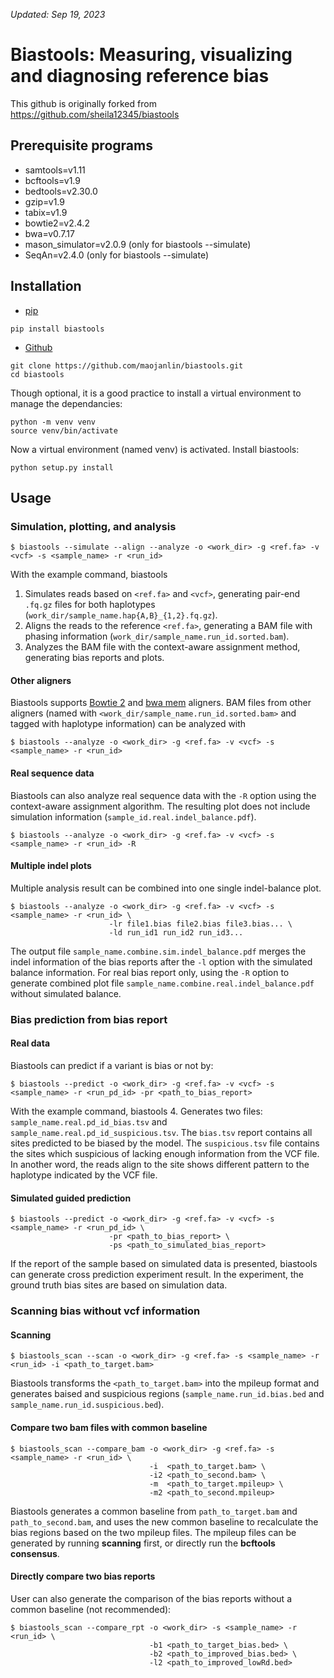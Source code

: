 
_Updated: Sep 19, 2023_
# Biastools: Measuring, visualizing and diagnosing reference bias

This github is originally forked from https://github.com/sheila12345/biastools

## Prerequisite programs
- samtools=v1.11
- bcftools=v1.9
- bedtools=v2.30.0
- gzip=v1.9
- tabix=v1.9
- bowtie2=v2.4.2
- bwa=v0.7.17
- mason_simulator=v2.0.9 (only for biastools --simulate)
- SeqAn=v2.4.0 (only for biastools --simulate)
  

## Installation
- [pip](https://pypi.org/project/biastools/)
```
pip install biastools
```
- [Github](https://github.com/maojanlin/biastools.git)
```
git clone https://github.com/maojanlin/biastools.git
cd biastools
```
Though optional, it is a good practice to install a virtual environment to manage the dependancies:

```
python -m venv venv
source venv/bin/activate
```
Now a virtual environment (named venv) is activated. Install biastools:

```
python setup.py install
```


## Usage

### Simulation, plotting, and analysis
```
$ biastools --simulate --align --analyze -o <work_dir> -g <ref.fa> -v <vcf> -s <sample_name> -r <run_id>
```

With the example command, biastools 
1. Simulates reads based on `<ref.fa>` and `<vcf>`, generating pair-end `.fq.gz` files for both haplotypes (`work_dir/sample_name.hap{A,B}_{1,2}.fq.gz`). 
2. Aligns the reads to the reference `<ref.fa>`, generating a BAM file with phasing information (`work_dir/sample_name.run_id.sorted.bam`).
3. Analyzes the BAM file with the context-aware assignment method, generating bias reports and plots.

#### Other aligners
Biastools supports [Bowtie 2](https://github.com/BenLangmead/bowtie2) and [bwa mem](https://github.com/lh3/bwa) aligners. BAM files from other aligners (named with `<work_dir/sample_name.run_id.sorted.bam>` and tagged with haplotype information) can be analyzed with

```
$ biastools --analyze -o <work_dir> -g <ref.fa> -v <vcf> -s <sample_name> -r <run_id>
```

#### Real sequence data
Biastools can also analyze real sequence data with the `-R` option using the context-aware assignment algorithm. The resulting plot does not include simulation information (`sample_id.real.indel_balance.pdf`).
```
$ biastools --analyze -o <work_dir> -g <ref.fa> -v <vcf> -s <sample_name> -r <run_id> -R
```


#### Multiple indel plots
Multiple analysis result can be combined into one single indel-balance plot.
```
$ biastools --analyze -o <work_dir> -g <ref.fa> -v <vcf> -s <sample_name> -r <run_id> \
                      -lr file1.bias file2.bias file3.bias... \
                      -ld run_id1 run_id2 run_id3...
```

The output file `sample_name.combine.sim.indel_balance.pdf` merges the indel information of the bias reports after the `-l` option with the simulated balance information. For real bias report only, using the `-R` option to generate combined plot file `sample_name.combine.real.indel_balance.pdf` without simulated balance.


### Bias prediction from bias report
#### Real data
Biastools can predict if a variant is bias or not by:

```
$ biastools --predict -o <work_dir> -g <ref.fa> -v <vcf> -s <sample_name> -r <run_pd_id> -pr <path_to_bias_report>
```

With the example command, biastools
4. Generates two files: `sample_name.real.pd_id_bias.tsv` and `sample_name.real.pd_id_suspicious.tsv`. The `bias.tsv` report contains all sites predicted to be biased by the model. The `suspicious.tsv` file contains the sites which suspicious of lacking enough information from the VCF file. In another word, the reads align to the site shows different pattern to the haplotype indicated by the VCF file. 

#### Simulated guided prediction

```
$ biastools --predict -o <work_dir> -g <ref.fa> -v <vcf> -s <sample_name> -r <run_pd_id> \
                      -pr <path_to_bias_report> \
                      -ps <path_to_simulated_bias_report>
```

If the report of the sample based on simulated data is presented, biastools can generate cross prediction experiment result. In the experiment, the ground truth bias sites are based on simulation data.

### Scanning bias without vcf information
#### Scanning
```
$ biastools_scan --scan -o <work_dir> -g <ref.fa> -s <sample_name> -r <run_id> -i <path_to_target.bam>
```

Biastools transforms the `<path_to_target.bam>` into the mpileup format and generates baised and suspicious regions (`sample_name.run_id.bias.bed` and `sample_name.run_id.suspicious.bed`).


#### Compare two bam files with common baseline
```
$ biastools_scan --compare_bam -o <work_dir> -g <ref.fa> -s <sample_name> -r <run_id> \
                               -i  <path_to_target.bam> \
                               -i2 <path_to_second.bam> \
                               -m  <path_to_target.mpileup> \
                               -m2 <path_to_second.mpileup>
```
Biastools generates a common baseline from `path_to_target.bam` and `path_to_second.bam`, and uses the new common baseline to recalculate the bias regions based on the two mpileup files. The mpileup files can be generated by running **scanning** first, or directly run the **bcftools consensus**.



#### Directly compare two bias reports
User can also generate the comparison of the bias reports without a common baseline (not recommended):
```
$ biastools_scan --compare_rpt -o <work_dir> -s <sample_name> -r <run_id> \
                               -b1 <path_to_target_bias.bed> \
                               -b2 <path_to_improved_bias.bed> \
                               -l2 <path_to_improved_lowRd.bed>
```




